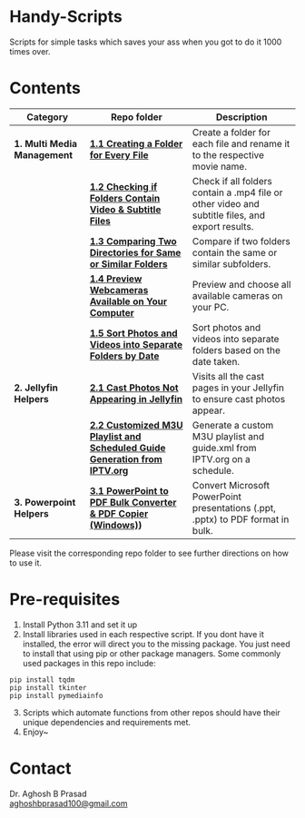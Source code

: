 # Handy-Scripts
Scripts for simple tasks which saves your ass when you got to do it 1000 times over.

# Contents

| Category                      | Repo folder                                                                  | Description                                                                                     |
| ----------------------------- | ---------------------------------------------------------------------------- | ----------------------------------------------------------------------------------------------- |
| **1. Multi Media Management** | **[1.1 Creating a Folder for Every File](https://github.com/reun100e/Handy-Scripts/blob/main/1.1.%20Creating%20a%20folder%20for%20every%20file%20in%20it/readme.md)**                                     | Create a folder for each file and rename it to the respective movie name.                       |
|                               | **[1.2 Checking if Folders Contain Video & Subtitle Files](https://github.com/reun100e/Handy-Scripts/blob/main/1.2.%20Checking%20if%20folders%20contain%20video%20%26%20subtitle%20files/readme.md)**                   | Check if all folders contain a .mp4 file or other video and subtitle files, and export results. |
|                               | **[1.3 Comparing Two Directories for Same or Similar Folders](https://github.com/reun100e/Handy-Scripts/blob/main/1.3.%20Comparing%20two%20directories%20for%20same%20or%20similar%20folders/readme.md)**                | Compare if two folders contain the same or similar subfolders.                                  |
|                               | **[1.4 Preview Webcameras Available on Your Computer](https://github.com/reun100e/Handy-Scripts/blob/main/1.4.%20Preview%20webcameras%20available%20in%20your%20computer/readme.md)**                        | Preview and choose all available cameras on your PC.                                            |
|                               | **[1.5 Sort Photos and Videos into Separate Folders by Date](https://github.com/reun100e/Handy-Scripts/blob/main/1.5.%20Move%20photos%20and%20videos%20to%20date%20taken%20folder/readme.md)**                 | Sort photos and videos into separate folders based on the date taken.                           |
| **2. Jellyfin Helpers**       | **[2.1 Cast Photos Not Appearing in Jellyfin](https://github.com/reun100e/Handy-Scripts/blob/main/2.1.%20Jellyfin%20-%20Repair%20cast%20photo%20not%20showing/readme.md)**                                | Visits all the cast pages in your Jellyfin to ensure cast photos appear.                        |
|                               | **[2.2 Customized M3U Playlist and Scheduled Guide Generation from IPTV.org](https://github.com/reun100e/Handy-Scripts/blob/main/2.2.%20Customized%20TV%20playlist%20and%20guide%20from%20ipvt.org/readme.md)** | Generate a custom M3U playlist and guide.xml from IPTV.org on a schedule.                       |
| **3. Powerpoint Helpers**       | **[3.1 PowerPoint to PDF Bulk Converter & PDF Copier (Windows)](https://github.com/reun100e/Handy-Scripts/tree/main/3.1%20PowerPoint%20to%20PDF%20Bulk%20Converter%20%26%20PDF%20Copier%20(Windows)))** | Convert Microsoft PowerPoint presentations (.ppt, .pptx) to PDF format in bulk.                        |

Please visit the corresponding repo folder to see further directions on how to use it.

# Pre-requisites

1. Install Python 3.11 and set it up
2. Install libraries used in each respective script. If you dont have it installed, the error will direct you to the missing package. You just need to install that using pip or other package managers. Some commonly used packages in this repo include:
```
pip install tqdm
pip install tkinter
pip install pymediainfo
```
3. Scripts which automate functions from other repos should have their unique dependencies and requirements met.
4. Enjoy~

# Contact
Dr. Aghosh B Prasad <br>
aghoshbprasad100@gmail.com
